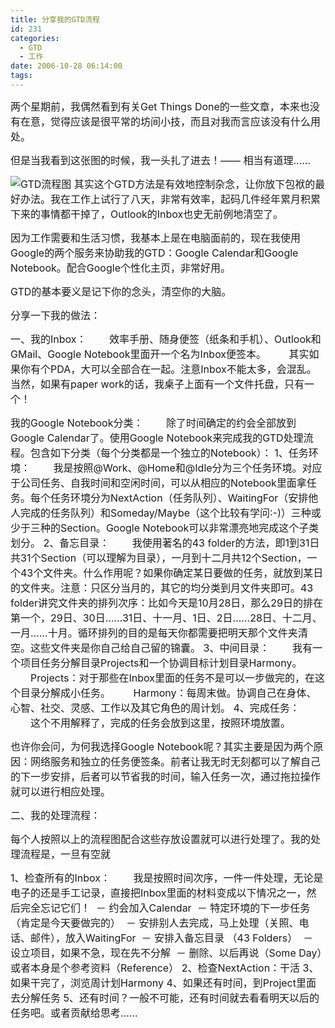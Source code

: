 ```yaml
---
title: 分享我的GTD流程
id: 231
categories:
  - GTD
  - 工作
date: 2006-10-28 06:14:00
tags:
---
```


<span class="Apple-style-span" style="font-family:Verdana;font-size:11px;"><div class="postTitle"><span class="Apple-style-span" style="font-size:16px;">两个星期前，我偶然看到有关Get Things Done的一些文章，本来也没有在意，觉得应该是很平常的坊间小技，而且对我而言应该没有什么用处。</span>
</div><div class="postText">

<span class="Apple-style-span" style="font-size:medium;">但是当我看到这张图的时候，我一头扎了进去！—— 相当有道理……</span>

<span class="Apple-style-span" style="font-size:medium;">![GTD流程图](http://blog.donews.com/images/blog_donews_com/dovinci/91599/o_gtd.JPG)
其实这个GTD方法是有效地控制杂念，让你放下包袱的最好办法。我在工作上试行了八天，非常有效率，起码几件经年累月积累下来的事情都干掉了，Outlook的Inbox也史无前例地清空了。</span>

<span class="Apple-style-span" style="font-size:medium;">因为工作需要和生活习惯，我基本上是在电脑面前的，现在我使用Google的两个服务来协助我的GTD：Google Calendar和Google Notebook。配合Google个性化主页，非常好用。</span>

<span class="Apple-style-span" style="font-size:medium;">GTD的基本要义是记下你的念头，清空你的大脑。</span>

<span class="Apple-style-span" style="font-size:medium;">分享一下我的做法：</span>

<span class="Title"><span class="Apple-style-span" style="font-size:medium;">一、我的Inbox：</span></span><span class="Apple-style-span" style="font-size:medium;">
　　效率手册、随身便签（纸条和手机）、Outlook和GMail、Google Notebook里面开一个名为Inbox便签本。
　　其实如果你有个PDA，大可以全部合在一起。注意Inbox不能太多，会混乱。当然，如果有paper work的话，我桌子上面有一个文件托盘，只有一个！</span>

<span class="Apple-style-span" style="font-size:medium;">我的Google Notebook分类：
　　除了时间确定的约会全部放到Google Calendar了。使用Google Notebook来完成我的GTD处理流程。包含如下分类（每个分类都是一个独立的Notebook）：
1、任务环境：
　　我是按照@Work、@Home和@Idle分为三个任务环境。对应于公司任务、自我时间和空闲时间，可以从相应的Notebook里面拿任务。每个任务环境分为NextAction（任务队列）、WaitingFor（安排他人完成的任务队列）和Someday/Maybe（这个比较有学问:-)）三种或少于三种的Section。Google Notebook可以非常漂亮地完成这个子类划分。
2、备忘目录：
　　我使用著名的43 folder的方法，即1到31日共31个Section（可以理解为目录），一月到十二月共12个Section，一个43个文件夹。什么作用呢？如果你确定某日要做的任务，就放到某日的文件夹。注意：只区分当月的，其它的均分类到月文件夹即可。43 folder讲究文件夹的排列次序：比如今天是10月28日，那么29日的排在第一个，29日、30日……31日、十一月、1日、2日……28日、十二月、一月……十月。循环排列的目的是每天你都需要把明天那个文件夹清空。这些文件夹是你自己给自己留的锦囊。
3、中间目录：
　　我有一个项目任务分解目录Projects和一个协调目标计划目录Harmony。
　　Projects：对于那些在Inbox里面的任务不是可以一步做完的，在这个目录分解成小任务。
　　Harmony：每周末做。协调自己在身体、心智、社交、灵感、工作以及其它角色的周计划。
4、完成任务：
　　这个不用解释了，完成的任务会放到这里，按照环境放置。</span>

<span class="Apple-style-span" style="font-size:16px;">也许你会问，为何我选择Google Notebook呢？其实主要是因为两个原因：网络服务和独立的任务便签条。前者让我无时无刻都可以了解自己的下一步安排，后者可以节省我的时间，输入任务一次，通过拖拉操作就可以进行相应处理。</span>

<span class="Title"><span class="Apple-style-span" style="font-size:medium;">二、我的处理流程：</span></span>

<span class="Apple-style-span" style="font-size:medium;">每个人按照以上的流程图配合这些存放设置就可以进行处理了。我的处理流程是，一旦有空就</span>

<span class="Apple-style-span" style="font-size:medium;">1、检查所有的Inbox：
　　我是按照时间次序，一件一件处理，无论是电子的还是手工记录，直接把Inbox里面的材料变成以下情况之一，然后完全忘记它们！
 － 约会加入Calendar
 － 特定环境的下一步任务（肯定是今天要做完的）
 － 安排别人去完成，马上处理（关照、电话、邮件），放入WaitingFor
 － 安排入备忘目录 （43 Folders）
 － 设立项目，如果不急，现在先不分解
 － 删除、以后再说（Some Day）或者本身是个参考资料（Reference）
2、检查NextAction：干活
3、如果干完了，浏览周计划Harmony
4、如果还有时间，到Project里面去分解任务
5、还有时间？一般不可能，还有时间就去看看明天以后的任务吧。或者贡献给思考……</span>
</div></span>